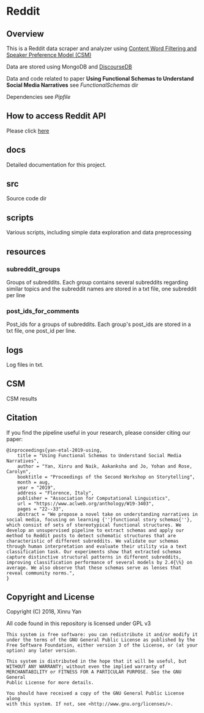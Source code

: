 # Reddit

## Overview

This is a Reddit data scraper and analyzer using [Content Word Filtering and Speaker Preference Model (CSM)](https://github.com/yohanjo/Dialogue-Acts)

Data are stored using MongoDB and [DiscourseDB](http://discoursedb.github.io)

Data and code related to paper **Using Functional Schemas to Understand Social Media Narratives** see *FunctionalSchemas* dir

Dependencies see *Pipfile*

## How to access Reddit API

Please click [here](https://www.reddit.com/wiki/api)

## docs

Detailed documentation for this project.

## src

Source code dir

## scripts

Various scripts, including simple data exploration and data preprocessing

## resources

### subreddit_groups

Groups of subreddits. Each group contains several subreddits regarding similar topics  and the subreddit names are stored in a txt file, one subreddit per line

### post_ids_for_comments

Post_ids for a groups of subreddits. Each group's post_ids are stored in a txt file, one post_id per line.

## logs

Log files in txt.

## CSM

CSM results

## Citation
If you find the pipeline useful in your research, please consider citing our paper:

```
@inproceedings{yan-etal-2019-using,
    title = "Using Functional Schemas to Understand Social Media Narratives",
    author = "Yan, Xinru and Naik, Aakanksha and Jo, Yohan and Rose, Carolyn",
    booktitle = "Proceedings of the Second Workshop on Storytelling",
    month = aug,
    year = "2019",
    address = "Florence, Italy",
    publisher = "Association for Computational Linguistics",
    url = "https://www.aclweb.org/anthology/W19-3403",
    pages = "22--33",
    abstract = "We propose a novel take on understanding narratives in social media, focusing on learning {''}functional story schemas{''}, which consist of sets of stereotypical functional structures. We develop an unsupervised pipeline to extract schemas and apply our method to Reddit posts to detect schematic structures that are characteristic of different subreddits. We validate our schemas through human interpretation and evaluate their utility via a text classification task. Our experiments show that extracted schemas capture distinctive structural patterns in different subreddits, improving classification performance of several models by 2.4{\%} on average. We also observe that these schemas serve as lenses that reveal community norms.",
}
```

## Copyright and License

Copyright (C) 2018, Xinru Yan

All code found in this repository is licensed under GPL v3

    This system is free software: you can redistribute it and/or modify it
    under the terms of the GNU General Public License as published by the
    Free Software Foundation, either version 3 of the License, or (at your
    option) any later version.
    
    This system is distributed in the hope that it will be useful, but
    WITHOUT ANY WARRANTY; without even the implied warranty of
    MERCHANTABILITY or FITNESS FOR A PARTICULAR PURPOSE. See the GNU General
    Public License for more details.
    
    You should have received a copy of the GNU General Public License along
    with this system. If not, see <http://www.gnu.org/licenses/>.





